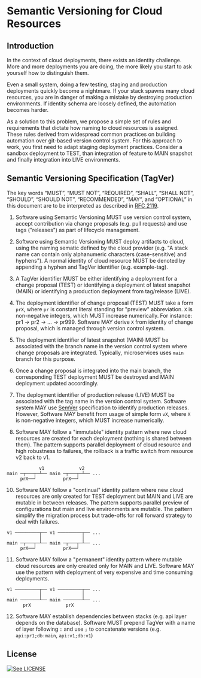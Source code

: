 # Semantic Versioning for Cloud Resources


## Introduction

In the context of cloud deployments, there exists an identity challenge. More and more deployments you are doing, the more likely you start to ask yourself how to distinguish them.

Even a small system, doing a few testing, staging and production deployments quickly become a nightmare. If your stack spawns many cloud resources, you are in danger of making a mistake by destroying production environments. If identity schema are loosely defined, the automation becomes harder. 

As a solution to this problem, we propose a simple set of rules and requirements that dictate how naming to cloud resources is assigned. These rules derived from widespread common practices on building automation over git-based version control system. For this approach to work, you first need to adapt staging deployment practices. Consider a sandbox deployment to TEST, than integration of feature to MAIN snapshot and finally integration into LIVE environments.


## Semantic Versioning Specification (TagVer)

The key words “MUST”, “MUST NOT”, “REQUIRED”, “SHALL”, “SHALL NOT”, “SHOULD”, “SHOULD NOT”, “RECOMMENDED”, “MAY”, and “OPTIONAL” in this document are to be interpreted as described in [RFC 2119](https://tools.ietf.org/html/rfc2119).

1. Software using Semantic Versioning MUST use version control system, accept contribution via change proposals (e.g. pull requests) and use tags ("releases") as part of lifecycle management. 

2. Software using Semantic Versioning MUST deploy artifacts to cloud, using the naming sematic defined by the cloud provider (e.g. "A stack name can contain only alphanumeric characters (case-sensitive) and hyphens"). A normal identity of cloud resource MUST be denoted by appending a hyphen and TagVer identifier (e.g. example-tag).

4. A TagVer identifier MUST be either identifying a deployment for a change proposal (TEST) or identifying a deployment of latest snapshot (MAIN) or identifying a production deployment from tag/release (LIVE).    

5. The deployment identifier of change proposal (TEST) MUST take a form `prX`, where `pr` is constant literal standing for "preview" abbreviation. `X` is non-negative integers, which MUST increase numerically. For instance: pr1 -> pr2 -> ... -> pr999. Software MAY derive `X` from identity of change proposal, which is managed through version control system.

6. The deployment identifier of latest snapshot (MAIN) MUST be associated with the branch name in the version control system where change proposals are integrated. Typically, microservices uses `main` branch for this purpose. 

7. Once a change proposal is integrated into the main branch, the corresponding TEST deployment MUST be destroyed and MAIN deployment updated accordingly.   

8. The deployment identifier of production release (LIVE) MUST be associated with the tag name in the version control system. Software system MAY use [SemVer](https://semver.org) specification to identify production releases. However, Software MAY benefit from usage of simple form `vX`, where `X` is non-negative integers, which MUST increase numerically.

9. Software MAY follow a "immutable" identity pattern where new cloud resources are created for each deployment (nothing is shared between them). The pattern supports parallel deployment of cloud resource and high robustness to failures, the rollback is a traffic switch from resource v2 back to v1. 
```
            v1             v2
main ─┬───┬─┴── main ─┬───┬─┴── ...
     prX──┘          prX──┘
```

10. Software MAY follow a "continual" identity pattern where new cloud resources are only created for TEST deployment but MAIN and LIVE are mutable in between releases. The pattern supports parallel preview of configurations but main and live environments are mutable. The pattern simplify the migration process but trade-offs for roll forward strategy to deal with failures.
```
v1 ─────────┬── v1 ─────────┬── ...
            │               │              
main ─┬───┬─┴── main ─┬───┬─┴── ...
     prX──┘          prX──┘
```

11. Software MAY follow a "permanent" identity pattern where mutable  cloud resources are only created only for MAIN and LIVE. Software MAY use the pattern with deployment of very expensive and time consuming deployments.

```
v1 ─────────┬── v1 ─────────┬── ...
            │               │              
main ───────┴── main ───────┴── ...
      prX             prX
```

12. Software MAY establish dependencies between stacks (e.g. api layer depends on the database). Software MUST prepend TagVer with a name of layer following `:` and use `;` to concatenate versions (e.g. `api:pr1;db:main`, `api:v1;db:v1`)


## License

[![See LICENSE](https://img.shields.io/github/license/fogfish/tagver.svg?style=for-the-badge)](LICENSE)
